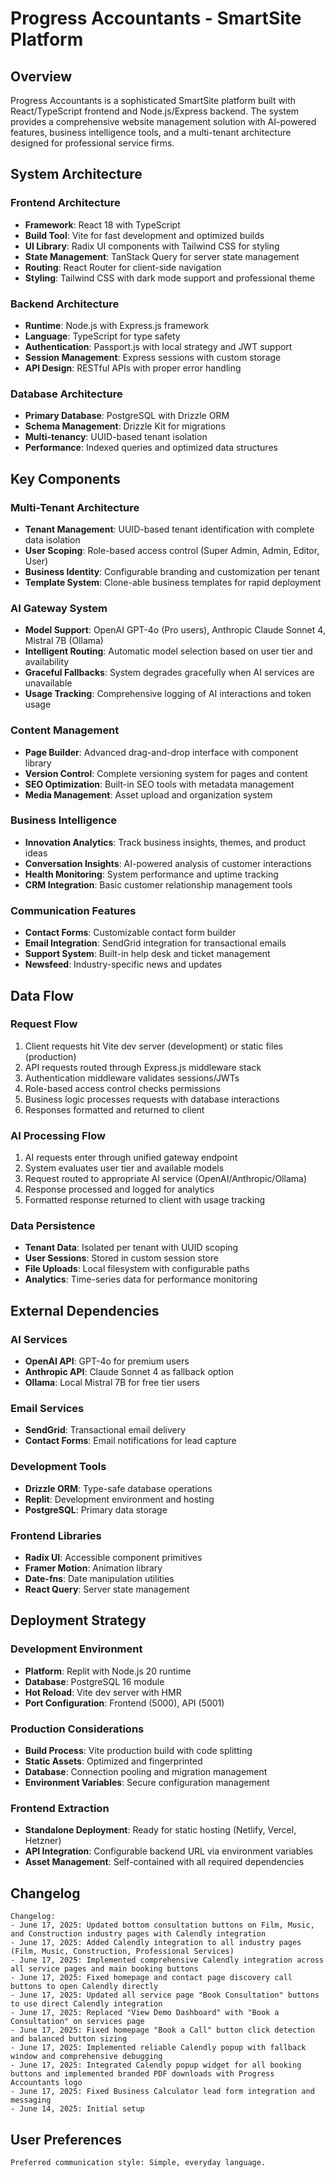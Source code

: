 # Progress Accountants - SmartSite Platform

## Overview

Progress Accountants is a sophisticated SmartSite platform built with React/TypeScript frontend and Node.js/Express backend. The system provides a comprehensive website management solution with AI-powered features, business intelligence tools, and a multi-tenant architecture designed for professional service firms.

## System Architecture

### Frontend Architecture
- **Framework**: React 18 with TypeScript
- **Build Tool**: Vite for fast development and optimized builds
- **UI Library**: Radix UI components with Tailwind CSS for styling
- **State Management**: TanStack Query for server state management
- **Routing**: React Router for client-side navigation
- **Styling**: Tailwind CSS with dark mode support and professional theme

### Backend Architecture
- **Runtime**: Node.js with Express.js framework
- **Language**: TypeScript for type safety
- **Authentication**: Passport.js with local strategy and JWT support
- **Session Management**: Express sessions with custom storage
- **API Design**: RESTful APIs with proper error handling

### Database Architecture
- **Primary Database**: PostgreSQL with Drizzle ORM
- **Schema Management**: Drizzle Kit for migrations
- **Multi-tenancy**: UUID-based tenant isolation
- **Performance**: Indexed queries and optimized data structures

## Key Components

### Multi-Tenant Architecture
- **Tenant Management**: UUID-based tenant identification with complete data isolation
- **User Scoping**: Role-based access control (Super Admin, Admin, Editor, User)
- **Business Identity**: Configurable branding and customization per tenant
- **Template System**: Clone-able business templates for rapid deployment

### AI Gateway System
- **Model Support**: OpenAI GPT-4o (Pro users), Anthropic Claude Sonnet 4, Mistral 7B (Ollama)
- **Intelligent Routing**: Automatic model selection based on user tier and availability
- **Graceful Fallbacks**: System degrades gracefully when AI services are unavailable
- **Usage Tracking**: Comprehensive logging of AI interactions and token usage

### Content Management
- **Page Builder**: Advanced drag-and-drop interface with component library
- **Version Control**: Complete versioning system for pages and content
- **SEO Optimization**: Built-in SEO tools with metadata management
- **Media Management**: Asset upload and organization system

### Business Intelligence
- **Innovation Analytics**: Track business insights, themes, and product ideas
- **Conversation Insights**: AI-powered analysis of customer interactions
- **Health Monitoring**: System performance and uptime tracking
- **CRM Integration**: Basic customer relationship management tools

### Communication Features
- **Contact Forms**: Customizable contact form builder
- **Email Integration**: SendGrid integration for transactional emails
- **Support System**: Built-in help desk and ticket management
- **Newsfeed**: Industry-specific news and updates

## Data Flow

### Request Flow
1. Client requests hit Vite dev server (development) or static files (production)
2. API requests routed through Express.js middleware stack
3. Authentication middleware validates sessions/JWTs
4. Role-based access control checks permissions
5. Business logic processes requests with database interactions
6. Responses formatted and returned to client

### AI Processing Flow
1. AI requests enter through unified gateway endpoint
2. System evaluates user tier and available models
3. Request routed to appropriate AI service (OpenAI/Anthropic/Ollama)
4. Response processed and logged for analytics
5. Formatted response returned to client with usage tracking

### Data Persistence
- **Tenant Data**: Isolated per tenant with UUID scoping
- **User Sessions**: Stored in custom session store
- **File Uploads**: Local filesystem with configurable paths
- **Analytics**: Time-series data for performance monitoring

## External Dependencies

### AI Services
- **OpenAI API**: GPT-4o for premium users
- **Anthropic API**: Claude Sonnet 4 as fallback option
- **Ollama**: Local Mistral 7B for free tier users

### Email Services
- **SendGrid**: Transactional email delivery
- **Contact Forms**: Email notifications for lead capture

### Development Tools
- **Drizzle ORM**: Type-safe database operations
- **Replit**: Development environment and hosting
- **PostgreSQL**: Primary data storage

### Frontend Libraries
- **Radix UI**: Accessible component primitives
- **Framer Motion**: Animation library
- **Date-fns**: Date manipulation utilities
- **React Query**: Server state management

## Deployment Strategy

### Development Environment
- **Platform**: Replit with Node.js 20 runtime
- **Database**: PostgreSQL 16 module
- **Hot Reload**: Vite dev server with HMR
- **Port Configuration**: Frontend (5000), API (5001)

### Production Considerations
- **Build Process**: Vite production build with code splitting
- **Static Assets**: Optimized and fingerprinted
- **Database**: Connection pooling and migration management
- **Environment Variables**: Secure configuration management

### Frontend Extraction
- **Standalone Deployment**: Ready for static hosting (Netlify, Vercel, Hetzner)
- **API Integration**: Configurable backend URL via environment variables
- **Asset Management**: Self-contained with all required dependencies

## Changelog

```
Changelog:
- June 17, 2025: Updated bottom consultation buttons on Film, Music, and Construction industry pages with Calendly integration
- June 17, 2025: Added Calendly integration to all industry pages (Film, Music, Construction, Professional Services)
- June 17, 2025: Implemented comprehensive Calendly integration across all service pages and main booking buttons
- June 17, 2025: Fixed homepage and contact page discovery call buttons to open Calendly directly
- June 17, 2025: Updated all service page "Book Consultation" buttons to use direct Calendly integration
- June 17, 2025: Replaced "View Demo Dashboard" with "Book a Consultation" on services page
- June 17, 2025: Fixed homepage "Book a Call" button click detection and balanced button sizing
- June 17, 2025: Implemented reliable Calendly popup with fallback window and comprehensive debugging
- June 17, 2025: Integrated Calendly popup widget for all booking buttons and implemented branded PDF downloads with Progress Accountants logo
- June 17, 2025: Fixed Business Calculator lead form integration and messaging
- June 14, 2025: Initial setup
```

## User Preferences

```
Preferred communication style: Simple, everyday language.
```